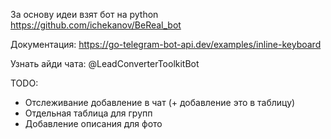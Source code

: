 За основу идеи взят бот на python https://github.com/ichekanov/BeReal_bot

Документация:
https://go-telegram-bot-api.dev/examples/inline-keyboard 

Узнать айди чата:
@LeadConverterToolkitBot

TODO:
- Отслеживание добавление в чат (+ добавление это в таблицу)
- Отдельная таблица для групп
- Добавление описания для фото